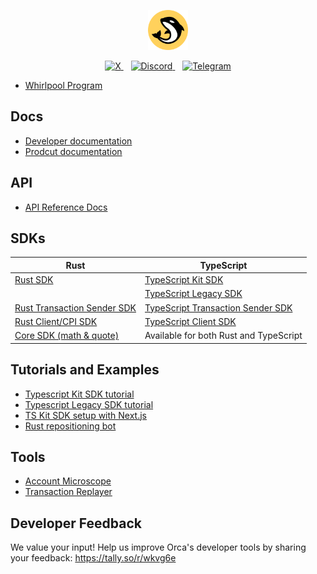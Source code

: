 <p align="center">
  <img src="./logomark.png" alt="Orca Logo" width="64px"/>
</p>
<p align="center">
  <a href="https://twitter.com/intent/follow?screen_name=orca_so">
    <img src="https://img.shields.io/badge/Follow-000000?style=flat&logo=x&logoColor=white" alt="X" />
  </a>
  &nbsp;&nbsp;
  <a href="https://discord.gg/dHe94wQB">
    <img src="https://img.shields.io/badge/Join-5865F2?style=flat&logo=discord&logoColor=white" alt="Discord" />
  </a>
  &nbsp;&nbsp;
  <a href="https://t.me/+cXol3WI6dVoyYTM1">
    <img src="https://img.shields.io/badge/Join-26A5E4?style=flat&logo=telegram&logoColor=white" alt="Telegram" />
  </a>
</p>

- [Whirlpool Program](https://github.com/orca-so/whirlpools/tree/main/programs/whirlpool)

## Docs

- [Developer documentation](https://dev.orca.so/)
- [Prodcut documentation](https://docs.orca.so/)

## API

- [API Reference Docs](https://api.orca.so/docs)

## SDKs

| Rust                                                                                              | TypeScript                                                                                            |
| ------------------------------------------------------------------------------------------------- | ----------------------------------------------------------------------------------------------------- |
| [Rust SDK](https://github.com/orca-so/whirlpools/tree/main/rust-sdk/whirlpool)                    | [TypeScript Kit SDK](https://github.com/orca-so/whirlpools/tree/main/ts-sdk/whirlpool)                |
|                                                                                                   | [TypeScript Legacy SDK](https://github.com/orca-so/whirlpools/tree/main/legacy-sdk/whirlpool)         |
| [Rust Transaction Sender SDK](https://github.com/orca-so/whirlpools/tree/main/rust-sdk/tx-sender) | [TypeScript Transaction Sender SDK](https://github.com/orca-so/whirlpools/tree/main/ts-sdk/tx-sender) |
| [Rust Client/CPI SDK](https://github.com/orca-so/whirlpools/tree/main/rust-sdk/client)            | [TypeScript Client SDK](https://github.com/orca-so/whirlpools/tree/main/ts-sdk/client)                |
| [Core SDK (math & quote)](https://github.com/orca-so/whirlpools/tree/main/rust-sdk/core)          | Available for both Rust and TypeScript                                                                |

## Tutorials and Examples

- [Typescript Kit SDK tutorial](https://github.com/orca-so/whirlpools-sdk-tutorial-kit)
- [Typescript Legacy SDK tutorial](https://github.com/orca-so/whirlpools-sdk-tutorial-legacy)
- [TS Kit SDK setup with Next.js](https://github.com/orca-so/whirlpools/tree/main/examples/ts-sdk/next)
- [Rust repositioning bot](https://github.com/orca-so/whirlpools/tree/main/examples/rust-sdk/whirlpool_repositioning_bot)

## Tools

- [Account Microscope](https://github.com/orca-so/account-microscope)
- [Transaction Replayer](https://github.com/orca-so/whirlpool-tx-replayer)

## Developer Feedback

We value your input! Help us improve Orca's developer tools by sharing your feedback: https://tally.so/r/wkvg6e
